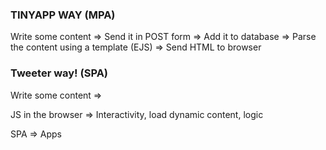 ### TINYAPP WAY (MPA)

Write some content => Send it in POST form => Add it to database => Parse the content using a template (EJS) => Send HTML to browser

### Tweeter way! (SPA)

Write some content =>

JS in the browser => Interactivity, load dynamic content, logic

SPA => Apps
